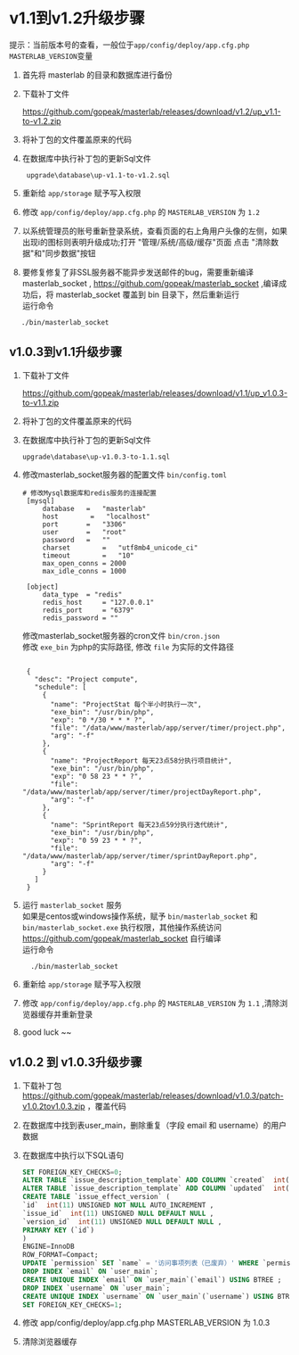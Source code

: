 

# v1.1到v1.2升级步骤  

提示：当前版本号的查看，一般位于`app/config/deploy/app.cfg.php` `MASTERLAB_VERSION`变量  

 1. 首先将 masterlab 的目录和数据库进行备份 

 2. 下载补丁文件  

    https://github.com/gopeak/masterlab/releases/download/v1.2/up_v1.1-to-v1.2.zip 

 3. 将补丁包的文件覆盖原来的代码  
    
 4. 在数据库中执行补丁包的更新Sql文件  
    ```text
     upgrade\database\up-v1.1-to-v1.2.sql
    ```  
    
 5. 重新给 `app/storage` 赋予写入权限 
 
 6. 修改 `app/config/deploy/app.cfg.php` 的 `MASTERLAB_VERSION` 为 `1.2`  
 
 7. 以系统管理员的账号重新登录系统，查看页面的右上角用户头像的左侧，如果出现i的图标则表明升级成功;打开 "管理/系统/高级/缓存"页面
    点击 "清除数据"和"同步数据"按钮
 
 8. 要修复修复了非SSL服务器不能异步发送邮件的bug，需要重新编译 masterlab_socket ,
     https://github.com/gopeak/masterlab_socket ,编译成功后，将  masterlab_socket 覆盖到 bin 目录下，然后重新运行  
     运行命令  
```text
   ./bin/masterlab_socket
```


## v1.0.3到v1.1升级步骤  

 1. 下载补丁文件  

    https://github.com/gopeak/masterlab/releases/download/v1.1/up_v1.0.3-to-v1.1.zip 
      
 2. 将补丁包的文件覆盖原来的代码  
  
 3. 在数据库中执行补丁包的更新Sql文件  
    ```text
    upgrade\database\up-v1.0.3-to-1.1.sql
    ```
   
4. 修改masterlab_socket服务器的配置文件 `bin/config.toml`  
    ```text
    # 修改Mysql数据库和redis服务的连接配置
     [mysql]
         database 	=	"masterlab"   
         host        =   "localhost"
         port		=	"3306"        
         user 		= 	"root"
         password 	= 	""
         charset	    =	"utf8mb4_unicode_ci"
         timeout	    =	"10"
         max_open_conns = 2000
         max_idle_conns = 1000
     
     [object]
         data_type 	= "redis"
         redis_host 	= "127.0.0.1"
         redis_port 	= "6379"
         redis_password = ""
    ```
    修改masterlab_socket服务器的cron文件 `bin/cron.json`  
    修改 `exe_bin` 为php的实际路径, 修改 `file` 为实际的文件路径
     ```text
     
      {
        "desc": "Project compute",
        "schedule": [
          {
            "name": "ProjectStat 每个半小时执行一次",
            "exe_bin": "/usr/bin/php", 
            "exp": "0 */30 * * * ?",
            "file": "/data/www/masterlab/app/server/timer/project.php",
            "arg": "-f"
          },
          {
            "name": "ProjectReport 每天23点58分执行项目统计",
            "exe_bin": "/usr/bin/php", 
            "exp": "0 58 23 * * ?",
            "file": "/data/www/masterlab/app/server/timer/projectDayReport.php",
            "arg": "-f"
          },
          {
            "name": "SprintReport 每天23点59分执行迭代统计",
            "exe_bin": "/usr/bin/php", 
            "exp": "0 59 23 * * ?",
            "file": "/data/www/masterlab/app/server/timer/sprintDayReport.php",
            "arg": "-f"
          }
        ]
      }
     ```  
 5. 运行 `masterlab_socket` 服务  
     如果是centos或windows操作系统，赋予 `bin/masterlab_socket`  和 `bin/masterlab_socket.exe` 执行权限，其他操作系统访问  
     https://github.com/gopeak/masterlab_socket 自行编译  
     运行命令
     ```text
       ./bin/masterlab_socket
      ```  
 6. 重新给 `app/storage` 赋予写入权限  
 
 7. 修改 `app/config/deploy/app.cfg.php` 的 `MASTERLAB_VERSION` 为 `1.1` ,清除浏览器缓存并重新登录  
 
 8. good luck ~~  
 
      


## v1.0.2 到 v1.0.3升级步骤  

 1. 下载补丁包  https://github.com/gopeak/masterlab/releases/download/v1.0.3/patch-v1.0.2tov1.0.3.zip ，覆盖代码  

 2. 在数据库中找到表user_main，删除重复（字段 email 和 username）的用户数据  

 3. 在数据库中执行以下SQL语句
    ```sql
    SET FOREIGN_KEY_CHECKS=0;
    ALTER TABLE `issue_description_template` ADD COLUMN `created`  int(11) UNSIGNED NOT NULL DEFAULT 0 COMMENT '创建时间' AFTER `content`;
    ALTER TABLE `issue_description_template` ADD COLUMN `updated`  int(11) UNSIGNED NOT NULL DEFAULT 0 COMMENT '更新时间' AFTER `created`;
    CREATE TABLE `issue_effect_version` (
    `id`  int(11) UNSIGNED NOT NULL AUTO_INCREMENT ,
    `issue_id`  int(11) UNSIGNED NULL DEFAULT NULL ,
    `version_id`  int(11) UNSIGNED NULL DEFAULT NULL ,
    PRIMARY KEY (`id`)
    )
    ENGINE=InnoDB
    ROW_FORMAT=Compact;
    UPDATE `permission` SET `name` = '访问事项列表（已废弃）' WHERE `permission`.`id` = 10005;
    DROP INDEX `email` ON `user_main`;
    CREATE UNIQUE INDEX `email` ON `user_main`(`email`) USING BTREE ;
    DROP INDEX `username` ON `user_main`;
    CREATE UNIQUE INDEX `username` ON `user_main`(`username`) USING BTREE ;
    SET FOREIGN_KEY_CHECKS=1;
    ```  
    
 4. 修改 app/config/deploy/app.cfg.php MASTERLAB_VERSION 为 1.0.3  

 5. 清除浏览器缓存  

